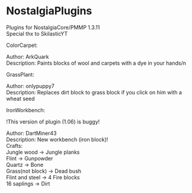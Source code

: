 # NostalgiaPlugins
Plugins for NostalgiaCore/PMMP 1.3.11<br>
Special thx to SkilasticYT

ColorCarpet:

Author: ArkQuark<br>
Description: Paints blocks of wool and carpets with a dye in your hands/n

GrassPlant:

Author: onlypuppy7<br>
Description: Replaces dirt block to grass block if you click on him with a wheat seed

IronWorkbench:

!This version of plugin (1.06) is buggy!

Author: DartMiner43<br>
Description: New workbench (iron block)!<br>
Crafts:<br>
Jungle wood -> Jungle planks<br>
Flint -> Gunpowder<br>
Quartz -> Bone<br>
Grass(not block) -> Dead bush<br>
Flint and steel -> 4 Fire blocks<br>
16 saplings -> Dirt
